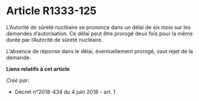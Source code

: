 # Article R1333-125

L’Autorité de sûreté nucléaire se prononce dans un délai de six mois sur les demandes d’autorisation. Ce délai peut être
prorogé deux fois pour la même durée par l’Autorité de sûreté nucléaire.

L’absence de réponse dans le délai, éventuellement prorogé, vaut rejet de la demande.

**Liens relatifs à cet article**

_Créé par_:

  - Décret n°2018-434 du 4 juin 2018 - art. 1
